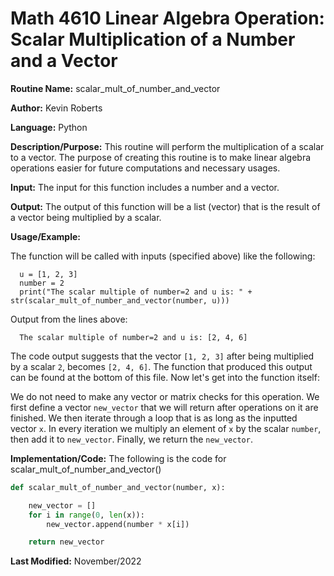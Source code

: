 # Math 4610 Linear Algebra Operation: Scalar Multiplication of a Number and a Vector

**Routine Name:**           scalar_mult_of_number_and_vector

**Author:** Kevin Roberts

**Language:** Python

**Description/Purpose:** This routine will perform the multiplication of a scalar to a vector. The purpose
of creating this routine is to make linear algebra operations easier for future computations and necessary usages.

**Input:** The input for this function includes a number and a vector.

**Output:** The output of this function will be a list (vector) that is the result of a vector being multiplied by a scalar.

**Usage/Example:**

The function will be called with inputs (specified above) like the following: 

      u = [1, 2, 3]
      number = 2
      print("The scalar multiple of number=2 and u is: " + str(scalar_mult_of_number_and_vector(number, u)))

Output from the lines above:

      The scalar multiple of number=2 and u is: [2, 4, 6]

The code output suggests that the vector ``[1, 2, 3]`` after being multiplied by a scalar ``2``, becomes ``[2, 4, 6]``. The function that produced this
output can be found at the bottom of this file. Now let's get into the function itself:

We do not need to make any vector or matrix checks for this operation. We first define a vector ``new_vector`` that we will
return after operations on it are finished. We then iterate through a loop that is as long as the inputted vector ``x``.
In every iteration we multiply an element of ``x`` by the scalar ``number``, then add it to ``new_vector``. Finally, we 
return the ``new_vector``.

**Implementation/Code:** The following is the code for scalar_mult_of_number_and_vector()

```python
def scalar_mult_of_number_and_vector(number, x):

    new_vector = []
    for i in range(0, len(x)):
        new_vector.append(number * x[i])

    return new_vector
```

**Last Modified:** November/2022